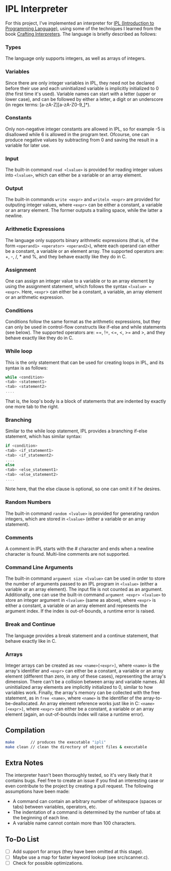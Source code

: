 # IPL Interpreter

For this project, I've implemented an interpreter for
[IPL (Introduction to Programming Language)](https://github.com/GeorgeSittas/ipl-interpreter/blob/main/ipl_specification.pdf),
using some of the techniques I learned from the book [Crafting Interpreters](https://craftinginterpreters.com/). The language
is briefly described as follows:

### Types

The language only supports integers, as well as arrays of integers.

### Variables

Since there are only integer variables in IPL, they need not be declared before their use and each uninitialized variable is
implicitly initialized to 0 (the first time it's used). Variable names can start with a letter (upper or lower
case), and can be followed by either a letter, a digit or an underscore (in regex terms: [a-zA-Z][a-zA-Z0-9_]*).

### Constants

Only non-negative integer constants are allowed in IPL, so for example -5 is disallowed while 6 is allowed in the program text.
Ofcourse, one can produce negative values by subtracting from 0 and saving the result in a variable for later use.

### Input

The built-in command `read <lvalue>` is provided for reading integer values into `<lvalue>`, which can either be a variable or
an array element.

### Output

The built-in commands `write <expr>` and `writeln <expr>` are provided for outputing integer values, where `<expr>` can be either
a constant, a variable or an arrary element. The former outputs a trailing space, while the latter a newline.

### Arithmetic Expressions

The language only supports binary arithmetic expressions (that is, of the form `<operand1> <operator> <operand2>`), where each
operand can either be a constant, a variable or an element array. The supported operators are: +, -, /, * and %, and they
behave exactly like they do in C.

### Assignment

One can assign an integer value to a variable or to an array element by using the assignment statement, which follows the
syntax `<lvalue> = <expr>`. Here, `<expr`> can either be a constant, a variable, an array element or an arithmetic expression.

### Conditions

Conditions follow the same format as the arithmetic expressions, but they can only be used in control-flow constructs like
if-else and while statements (see below). The supported operators are: ==, !=, <=, <, >= and >, and they behave exactly like
they do in C.

### While loop

This is the only statement that can be used for creating loops in IPL, and its syntax is as follows:
```c
while <condition>
<tab> <statement1>
<tab> <statement2>
....
```
That is, the loop's body is a block of statements that are indented by exactly one more tab to the right.

### Branching

Similar to the while loop statement, IPL provides a branching if-else statement, which has similar syntax:
```c
if <condition>
<tab> <if_statement1>
<tab> <if_statement2>
....
else
<tab> <else_statement1>
<tab> <else_statement2>
....
```
Note here, that the else clause is optional, so one can omit it if he desires.

### Random Numbers

The built-in command `random <lvalue>` is provided for generating randon integers, which are stored in `<lvalue>`
(either a variable or an array statement).

### Comments

A comment in IPL starts with the # character and ends when a newline character is found. Multi-line comments are
not supported.

### Command Line Arguments

The built-in command `argument size <lvalue>` can be used in order to store the number of arguments passed to an
IPL program in `<lvalue>` (either a variable or an array element). The input file is not counted as an argument.
Additionally, one can use the built-in command `argument <expr> <lvalue>` to store an integer argument in `<lvalue>`
(same as above), where `<expr>` is either a constant, a variable or an array element and represents the argument
index. If the index is out-of-bounds, a runtime error is raised.

### Break and Continue

The language provides a break statement and a continue statement, that behave exactly like in C.

### Arrays

Integer arrays can be created as `new <name>[<expr>]`, where `<name>` is the array's identifier and `<expr>` can either
be a constant, a variable or an array element (different than zero, in any of these cases), representing the array's
dimension. There can't be a collision between array and variable names. All uninitialized array elements are implicitly
initialized to 0, similar to how variables work. Finally, the array's memory can be collected with the free statement,
as in `free <name>`, where `<name>` is the identifier of the array-to-be-deallocated. An array element reference works
just like in C: `<name>[<expr>]`, where `<expr>` can either be a constant, a variable or an array element (again, an
out-of-bounds index will raise a runtime error).

## Compilation

```Bash
make       // produces the executable "ipli"
make clean // clean the directory of object files & executable
```

## Extra Notes

The interpreter hasn't been thoroughly tested, so it's very likely that it contains bugs. Feel free to create an issue
if you find an interesting case or even contribute to the project by creating a pull request. The following assumptions
have been made:

- A command can contain an arbitrary number of whitespace (spaces or tabs) between variables, operators, etc.
- The indentation of a command is determined by the number of tabs at the beginning of each line.
- A variable name cannot contain more than 100 characters.

## To-Do List

- [ ] Add support for arrays (they have been omitted at this stage).
- [ ] Maybe use a map for faster keyword lookup (see src/scanner.c).
- [ ] Check for possible optimizations.
